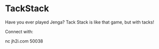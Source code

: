 # TackStack

Have you ever played Jenga? Tack Stack is like that game, but with tacks!

Connect with:

nc jh2i.com 50038
